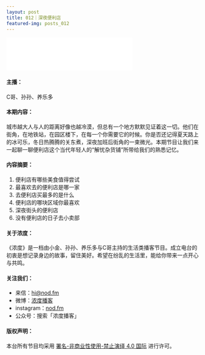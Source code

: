 ```yaml
---
layout: post
title: 012｜深夜便利店
featured-img: posts_012
---
```

<iframe frameborder="no" border="0" marginwidth="0" marginheight="0" width="330" height="86" src="//music.163.com/outchain/player?type=3&id=2487714839&auto=1&height=66"></iframe>



#### 主播：

C哥、孙孙、养乐多


#### 本期内容：

城市越大人与人的距离好像也越冷漠，但总有一个地方默默见证着这一切。他们在街角，在地铁站，在园区楼下，在每一个你需要它的时候。你是否还记得夏天路上的冰可乐，冬日热腾腾的关东煮，深夜加班后街角的一束微光。本期节目让我们来一起聊一聊便利店这个当代年轻人的“解忧杂货铺”所带给我们的熟悉记忆。


#### 内容摘要：

1. 便利店有哪些美食值得尝试
2. 最喜欢去的便利店是哪一家
3. 去便利店买最多的是什么
4. 便利店的哪块区域你最喜欢
5. 深夜街头的便利店
6. 没有便利店的日子去小卖部


#### 关于浓度：

《浓度》是一档由小金、孙孙、养乐多与C哥主持的生活类播客节目。成立电台的初衷是想记录身边的故事，留住美好。希望在纷乱的生活里，能给你带来一点开心与共鸣。


#### 关注我们：

* 来信：hi@nod.fm
* 微博：[浓度播客](//weibo.com/nongduorg)
* instagram：[nod.fm](https://www.instagram.com/nod.fm/)
* 公众号：搜索「浓度播客」


#### 版权声明：

本台所有节目均采用 [署名-非商业性使用-禁止演绎 4.0 国际](https://creativecommons.org/licenses/by-nc-nd/4.0/deed.zh) 进行许可。